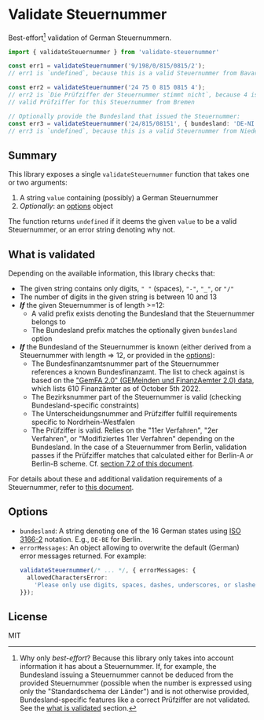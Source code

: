 # Validate Steuernummer

Best-effort[^1] validation of German Steuernummern.

```typescript
import { validateSteuernummer } from 'validate-steuernummer'

const err1 = validateSteuernummer('9/198/0/815/0815/2');
// err1 is `undefined`, because this is a valid Steuernummer from Bavaria

const err2 = validateSteuernummer('24 75 0 815 0815 4');
// err2 is `Die Prüfziffer der Steuernummer stimmt nicht`, because 4 is not a
// valid Prüfziffer for this Steuernummer from Bremen

// Optionally provide the Bundesland that issued the Steuernummer:
const err3 = validateSteuernummer('24/815/08151', { bundesland: 'DE-NI' });
// err3 is `undefined`, because this is a valid Steuernummer from Niedersachsen
```

## Summary

This library exposes a single `validateSteuernummer` function that takes one or two arguments:

1. A string `value` containing (possibly) a German Steuernummer
2. _Optionally_: an [options](#options) object

The function returns `undefined` if it deems the given `value` to be a valid Steuernummer, or an error string denoting why not.


## What is validated
Depending on the available information, this library checks that:

* The given string contains only digits, `" "` (spaces), `"-"`, `"_"`, or `"/"`
* The number of digits in the given string is between 10 and 13
* _**If**_ the given Steuernummer is of length >=12:
  * A valid prefix exists denoting the Bundesland that the Steuernummer belongs to
  * The Bundesland prefix matches the optionally given `bundesland` option
* _**If**_ the Bundesland of the Steuernummer is known (either derived from a Steuernummer with length => 12, or provided in the [options](#options)):
  * The Bundesfinanzamtsnummer part of the Steuernummer references a known Bundesfinanzamt. The list to check against is based on the ["GemFA 2.0" (GEMeinden und FinanzAemter 2.0) data](https://www.bzst.de/DE/Service/Behoerdenwegweiser/Finanzamtsuche/finanzamtsuche.html), which lists 610 Finanzämter as of October 5th 2022.
  * The Bezirksnummer part of the Steuernummer is valid (checking Bundesland-specific constraints)
  * The Unterscheidungsnummer and Prüfziffer fulfill requirements specific to Nordrhein-Westfalen
  * The Prüfziffer is valid. Relies on the "11er Verfahren", "2er Verfahren", or "Modifiziertes 11er Verfahren" depending on the Bundesland. In the case of a Steuernummer from Berlin, validation passes if the Prüfziffer matches that calculated either for Berlin-A _or_ Berlin-B scheme. Cf. [section 7.2 of this document](https://download.elster.de/download/schnittstellen/Pruefung_der_Steuer_und_Steueridentifikatsnummer.pdf).


For details about these and additional validation requirements of a Steuernummer, refer to [this document](https://download.elster.de/download/schnittstellen/Pruefung_der_Steuer_und_Steueridentifikatsnummer.pdf).



## Options
* `bundesland`: A string denoting one of the 16 German states using [ISO 3166-2](https://en.wikipedia.org/wiki/ISO_3166-2:DE) notation. E.g., `DE-BE` for Berlin.
* `errorMessages`: An object allowing to overwrite the default (German) error messages returned. For example:
    ```typescript
    validateSteuernummer(/* ... */, { errorMessages: {
      allowedCharactersError:
        'Please only use digits, spaces, dashes, underscores, or slashes'
    }});
    ```

## License
MIT


[^1]: Why only _best-effort_? Because this library only takes into account information it has about a Steuernummer. If, for example, the Bundesland issuing a Steuernummer cannot be deduced from the provided Steuernummer (possible when the number is expressed using only the "Standardschema der Länder") and is not otherwise provided, Bundesland-specific features like a correct Prüfziffer are not validated. See the [what is validated](#what-is-validated) section.
